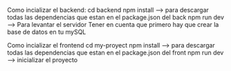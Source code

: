 Como incializar el backend:
      cd backend
      npm install --> para descargar todas las dependencias que estan en el package.json del back
      npm run dev --> Para levantar el servidor
      Tener en cuenta que primero hay que crear la base de datos en tu mySQL 

Como incializar el frontend
    cd my-proyect
    npm install --> para descargar todas las dependencias que estan en el package.json del front
    npm run dev --> inicializar el proyecto
    
